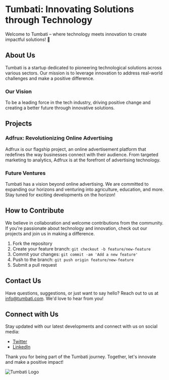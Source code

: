 # Tumbati: Innovating Solutions through Technology

Welcome to Tumbati – where technology meets innovation to create impactful solutions! 🚀

## About Us

Tumbati is a startup dedicated to pioneering technological solutions across various sectors. Our mission is to leverage innovation to address real-world challenges and make a positive difference.

### Our Vision

To be a leading force in the tech industry, driving positive change and creating a better future through innovative solutions.

## Projects

### Adfrux: Revolutionizing Online Advertising

Adfrux is our flagship project, an online advertisement platform that redefines the way businesses connect with their audience. From targeted marketing to analytics, Adfrux is at the forefront of advertising technology.

### Future Ventures

Tumbati has a vision beyond online advertising. We are committed to expanding our horizons and venturing into agriculture, education, and more. Stay tuned for exciting developments on the horizon!

## How to Contribute

We believe in collaboration and welcome contributions from the community. If you're passionate about technology and innovation, check out our projects and join us in making a difference.

1. Fork the repository
2. Create your feature branch: `git checkout -b feature/new-feature`
3. Commit your changes: `git commit -am 'Add a new feature'`
4. Push to the branch: `git push origin feature/new-feature`
5. Submit a pull request

## Contact Us

Have questions, suggestions, or just want to say hello? Reach out to us at [info@tumbati.com](mailto:info@tumbati.com). We'd love to hear from you!

## Connect with Us

Stay updated with our latest developments and connect with us on social media:

- [Twitter](https://twitter.com/tumbatiOnX)
- [LinkedIn](https://www.linkedin.com/company/tumbati)

Thank you for being part of the Tumbati journey. Together, let's innovate and make a positive impact!

![Tumbati Logo](https://avatars.githubusercontent.com/u/65767718?s=400&u=1cc9a593743a72d7b526f243bbb3cf58b1e245cd&v=4)
